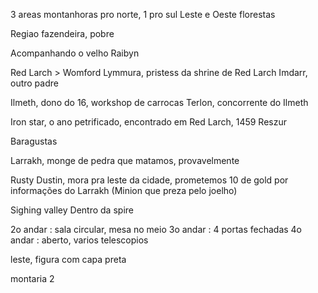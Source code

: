 3 areas montanhoras pro norte, 
1 pro sul
Leste e Oeste florestas

Regiao fazendeira, pobre

Acompanhando o velho Raibyn


Red Larch > Womford
Lymmura, pristess da shrine de Red Larch
Imdarr, outro padre

Ilmeth, dono do 16, workshop de carrocas
Terlon, concorrente do Ilmeth

Iron star, o ano petrificado, encontrado em Red Larch, 1459
Reszur

Baragustas

Larrakh, monge de pedra que matamos, provavelmente

Rusty Dustin, mora pra leste da cidade, prometemos 10 de gold por informações do Larrakh (Minion que preza pelo joelho)


Sighing valley
Dentro da spire

2o andar : sala circular, mesa no meio
3o andar : 4 portas fechadas
4o andar : aberto, varios telescopios

leste, figura com capa preta

montaria
2